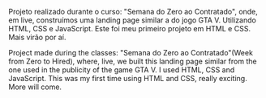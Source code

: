 Projeto realizado durante o curso: "Semana do Zero ao Contratado", onde, em live, construímos uma landing page similar a do jogo GTA V.
Utilizando HTML, CSS e JavaScript.
Este foi meu primeiro projeto em HTML e CSS.
Mais virão por aí.

Project made during the classes: "Semana do Zero ao Contratado"(Week from Zero to Hired), where, live, we built this landing page similar from the one used in the publicity of the game GTA V.
I used HTML, CSS and JavaScript.
This was my first time using HTML and CSS, really exciting.
More will come.
